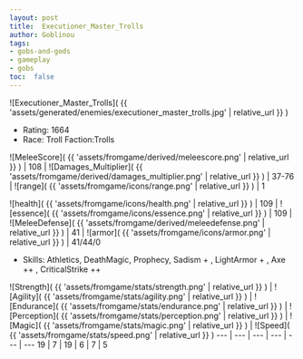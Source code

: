 ```yaml
---
layout: post
title:  Executioner_Master_Trolls
author: Goblinou
tags:
- gobs-and-gods
- gameplay
- gobs
toc:  false
---
```


![Executioner_Master_Trolls]( {{ 'assets/generated/enemies/executioner_master_trolls.jpg' | relative_url }} )
- Rating: 1664
- Race: Troll  Faction:Trolls

![MeleeScore]( {{ 'assets/fromgame/derived/meleescore.png' | relative_url }} ) | 108 | ![Damages_Multiplier]( {{ 'assets/fromgame/derived/damages_multiplier.png' | relative_url }} ) | 37-76 | ![range]( {{ 'assets/fromgame/icons/range.png' | relative_url }} ) | 1


![health]( {{ 'assets/fromgame/icons/health.png' | relative_url }} ) | 109 | ![essence]( {{ 'assets/fromgame/icons/essence.png' | relative_url }} ) | 109 | ![MeleeDefense]( {{ 'assets/fromgame/derived/meleedefense.png' | relative_url }} ) | 41 | ![armor]( {{ 'assets/fromgame/icons/armor.png' | relative_url }} ) | 41/44/0

* Skills: Athletics, DeathMagic, Prophecy, Sadism + , LightArmor + , Axe ++ , CriticalStrike ++ 

![Strength]( {{ 'assets/fromgame/stats/strength.png' | relative_url }} ) | ![Agility]( {{ 'assets/fromgame/stats/agility.png' | relative_url }} ) | ![Endurance]( {{ 'assets/fromgame/stats/endurance.png' | relative_url }} ) | ![Perception]( {{ 'assets/fromgame/stats/perception.png' | relative_url }} ) | ![Magic]( {{ 'assets/fromgame/stats/magic.png' | relative_url }} ) | ![Speed]( {{ 'assets/fromgame/stats/speed.png' | relative_url }} )
--- | --- | --- | --- | --- | ---
19 | 7 | 19 | 6 | 7 | 5
